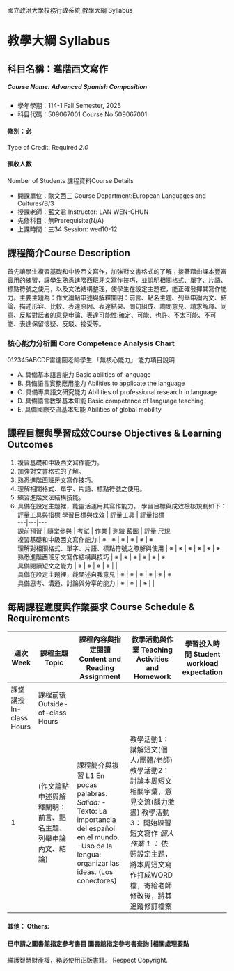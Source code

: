 國立政治大學校務行政系統 教學大綱 Syllabus
# 教學大綱 Syllabus
##  科目名稱：進階西文寫作
#####  Course Name: Advanced Spanish Composition
  * 學年學期：114-1 Fall Semester, 2025 
  * 科目代碼：509067001 Course No.509067001
#### 修別：必
Type of Credit: Required 
_2.0_
#### 預收人數
Number of Students
課程資料Course Details
  * 開課單位：歐文西三 Course Department:European Languages and Cultures/B/3 
  * 授課老師：藍文君 Instructor: LAN WEN-CHUN 
  * 先修科目：無Prerequisite(N/A)
  * 上課時間：三34 Session: wed10-12
##  課程簡介Course Description
首先讓學生複習基礎和中級西文寫作，加強對文書格式的了解；接著藉由課本豐富實用的練習，讓學生熟悉進階西班牙文寫作技巧，並說明相關格式、單字、片語、標點符號之使用，以及文法結構整理，使學生在設定主題裡，能正確發揮其寫作能力。主要主題為：作文論點申述與解釋闡明：前言、點名主題、列舉申論內文、結論、描述形容、比較、表達原因、表達結果、問句組成、詢問意見、請求解釋、同意、反駁對話者的意見申論、表達可能性:確定、可能、也許、不太可能、不可能、表達保留懷疑、反駁、接受等。
###  核心能力分析圖 Core Competence Analysis Chart
012345ABCDE雷達圖老師學生
「無核心能力」 
能力項目說明
  * A. 具備基本語言能力 Basic abilities of language
  * B. 具備語言實務應用能力 Abilities to applicate the language
  * C. 具備專業語文研究能力 Abilities of professional research in language
  * D. 具備語言教學基本知能 Basic competence of language teaching
  * E. 具備國際交流基本知能 Abilities of global mobility
##  課程目標與學習成效Course Objectives & Learning Outcomes 
  1. 複習基礎和中級西文寫作能力。
  2. 加強對文書格式的了解。
  3. 熟悉進階西班牙文寫作技巧。
  4. 理解相關格式、單字、片語、標點符號之使用。
  5. 練習進階文法結構技能。
  6. 具備在設定主題裡，能靈活運用其寫作能力。
學習目標與成效檢核規劃如下：
評量工具與指標 學習目標與成效 |  評量工具 |  評量指標  
---|---|---  
課前預習 |  隨堂參與 |  考試 |  作業 |  測驗 藍圖 |  評量 尺規  
複習基礎和中級西文寫作能力 |  ※ |  ※ |  ※ |  ※ |  ※ |  ※  
理解對相關格式、單字、片語、標點符號之瞭解與使用 |  ※ |  ※ |  ※ |  ※ |  ※ |  ※  
熟悉進階西班牙文寫作結構與技巧 |  ※ |  ※ |  ※ |  ※ |  ※ |  ※  
具備閱讀短文之能力 |  ※ |  ※ |  ※ |  ※ |  |   
具備在設定主題裡，能闡述自我意見 |  ※ |  ※ |  ※ |  ※ |  ※ |  ※  
具備思考、溝通、討論與分享的能力 |  ※ |  ※ |  |  ※ |  |   
##  每周課程進度與作業要求 Course Schedule & Requirements
週次 Week |  課程主題 Topic |  課程內容與指定閱讀 Content and Reading Assignment |  教學活動與作業 Teaching Activities and Homework |  學習投入時間 Student workload expectation  
---|---|---|---|---  
課堂講授 In-class Hours |  課程前後 Outside-of-class Hours  
1 |  (作文論點申述與解釋闡明：前言、點名主題、列舉申論內文、結論) |  課程簡介與複習 L1 En pocas palabras.  _Salida:_ -Texto: La importancia del español en el mundo. -Uso de la lengua: organizar las ideas. (Los conectores) |  教學活動1： 講解短文(個人/團體/老師) 教學活動2： 討論本周短文相關字彙、意見交流(腦力激盪) 教學活動3： 開始練習短文寫作 _個人作業_ _1_ _：_ 依照設定主題，將本周短文寫作打成WORD檔，寄給老師修改後，將其追蹤修訂檔案
####  其他： Others:
####  已申請之圖書館指定參考書目  圖書館指定參考書查詢 |相關處理要點
維護智慧財產權，務必使用正版書籍。 Respect Copyright.
